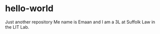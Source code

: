 # hello-world
 Just another repository
Me name is Emaan and I am a 3L at Suffolk Law in the LIT Lab.
